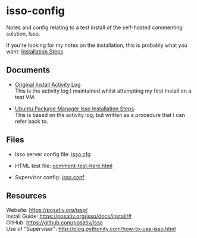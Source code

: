 # isso-config

Notes and config relating to a test install of the self-hosted commenting solution, Isso.

If you're looking for my notes on the installation, this is probably what you want: [Installation Steps](isso-debian-aptget.md)

## Documents

* [Original Install Activity Log](original-test-log.md)  
This is the activity log I maintained whilst attempting my first install on a test VM.

* [Ubuntu Package Manager Isso Installation Steps](isso-debian-aptget.md)  
This is based on the activity log, but written as a procedure that I can refer back to.

## Files

* Isso server config file: [isso.cfg](isso.cfg)  

* HTML test file: [comment-test-here.html](comment-test-here.html)  

* Supervisor config: [isso.conf](supervisor-isso.conf)  

## Resources

Website: https://posativ.org/isso/  
Install Guide: https://posativ.org/isso/docs/install/#  
GitHub: https://github.com/posativ/isso  
Use of "Supervisor": http://blog.pythonity.com/how-to-use-isso.html  
